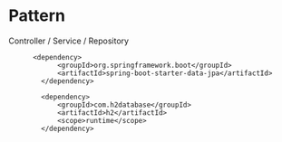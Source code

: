 
# Pattern
  
  Controller / Service / Repository


		  <dependency>
		        <groupId>org.springframework.boot</groupId>
		        <artifactId>spring-boot-starter-data-jpa</artifactId>
		    </dependency>
		
		    <dependency>
		        <groupId>com.h2database</groupId>
		        <artifactId>h2</artifactId>
		        <scope>runtime</scope>
		    </dependency>
